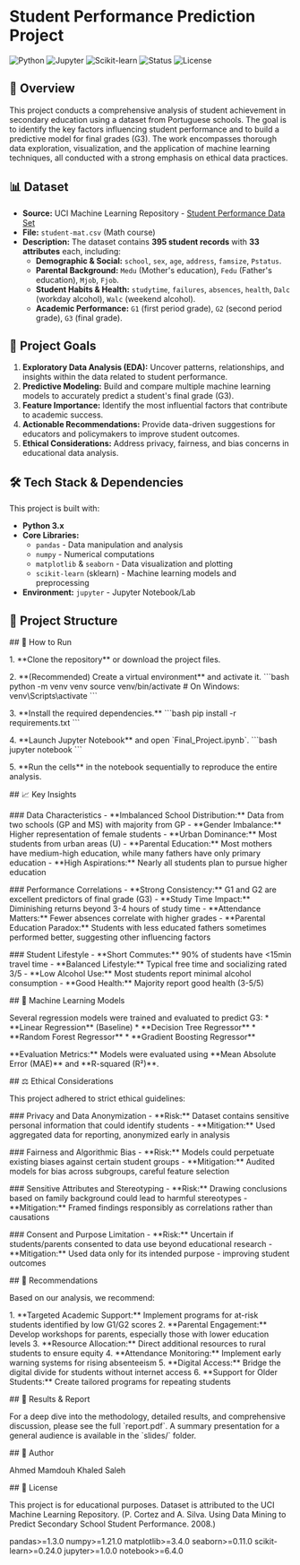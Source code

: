 # Student Performance Prediction Project

![Python](https://img.shields.io/badge/Python-3.x-blue?logo=python)
![Jupyter](https://img.shields.io/badge/Jupyter-Notebook-orange?logo=jupyter)
![Scikit-learn](https://img.shields.io/badge/Scikit--learn-ML%20Library-green?logo=scikit-learn)
![Status](https://img.shields.io/badge/Status-Complete-success)
![License](https://img.shields.io/badge/License-MIT-yellow)

## 📖 Overview

This project conducts a comprehensive analysis of student achievement in secondary education using a dataset from Portuguese schools. The goal is to identify the key factors influencing student performance and to build a predictive model for final grades (G3). The work encompasses thorough data exploration, visualization, and the application of machine learning techniques, all conducted with a strong emphasis on ethical data practices.

## 📊 Dataset

*   **Source:** UCI Machine Learning Repository - [Student Performance Data Set](https://archive.ics.uci.edu/ml/datasets/Student+Performance)
*   **File:** `student-mat.csv` (Math course)
*   **Description:** The dataset contains **395 student records** with **33 attributes** each, including:
    *   **Demographic & Social:** `school`, `sex`, `age`, `address`, `famsize`, `Pstatus`.
    *   **Parental Background:** `Medu` (Mother's education), `Fedu` (Father's education), `Mjob`, `Fjob`.
    *   **Student Habits & Health:** `studytime`, `failures`, `absences`, `health`, `Dalc` (workday alcohol), `Walc` (weekend alcohol).
    *   **Academic Performance:** `G1` (first period grade), `G2` (second period grade), `G3` (final grade).

## 🎯 Project Goals

1.  **Exploratory Data Analysis (EDA):** Uncover patterns, relationships, and insights within the data related to student performance.
2.  **Predictive Modeling:** Build and compare multiple machine learning models to accurately predict a student's final grade (G3).
3.  **Feature Importance:** Identify the most influential factors that contribute to academic success.
4.  **Actionable Recommendations:** Provide data-driven suggestions for educators and policymakers to improve student outcomes.
5.  **Ethical Considerations:** Address privacy, fairness, and bias concerns in educational data analysis.

## 🛠️ Tech Stack & Dependencies

This project is built with:
*   **Python 3.x**
*   **Core Libraries:**
    *   `pandas` - Data manipulation and analysis
    *   `numpy` - Numerical computations
    *   `matplotlib` & `seaborn` - Data visualization and plotting
    *   `scikit-learn` (sklearn) - Machine learning models and preprocessing
*   **Environment:** `jupyter` - Jupyter Notebook/Lab

## 📁 Project Structure
\## 🚀 How to Run

1\. \*\*Clone the repository\*\* or download the project files.

2\. \*\*(Recommended) Create a virtual environment\*\* and activate it.
\`\`\`bash python -m venv venv source venv/bin/activate \# On Windows:
venv\\Scripts\\activate \`\`\`

3\. \*\*Install the required dependencies.\*\* \`\`\`bash pip install -r
requirements.txt \`\`\`

4\. \*\*Launch Jupyter Notebook\*\* and open \`Final_Project.ipynb\`.
\`\`\`bash jupyter notebook \`\`\`

5\. \*\*Run the cells\*\* in the notebook sequentially to reproduce the
entire analysis.

\## 📈 Key Insights

\### Data Characteristics - \*\*Imbalanced School Distribution:\*\* Data
from two schools (GP and MS) with majority from GP - \*\*Gender
Imbalance:\*\* Higher representation of female students - \*\*Urban
Dominance:\*\* Most students from urban areas (U) - \*\*Parental
Education:\*\* Most mothers have medium-high education, while many
fathers have only primary education - \*\*High Aspirations:\*\* Nearly
all students plan to pursue higher education

\### Performance Correlations - \*\*Strong Consistency:\*\* G1 and G2
are excellent predictors of final grade (G3) - \*\*Study Time
Impact:\*\* Diminishing returns beyond 3-4 hours of study time -
\*\*Attendance Matters:\*\* Fewer absences correlate with higher
grades - \*\*Parental Education Paradox:\*\* Students with less educated
fathers sometimes performed better, suggesting other influencing factors

\### Student Lifestyle - \*\*Short Commutes:\*\* 90% of students have
\<15min travel time - \*\*Balanced Lifestyle:\*\* Typical free time and
socializing rated 3/5 - \*\*Low Alcohol Use:\*\* Most students report
minimal alcohol consumption - \*\*Good Health:\*\* Majority report good
health (3-5/5)

\## 🤖 Machine Learning Models

Several regression models were trained and evaluated to predict G3: \*
\*\*Linear Regression\*\* (Baseline) \* \*\*Decision Tree Regressor\*\*
\* \*\*Random Forest Regressor\*\* \* \*\*Gradient Boosting
Regressor\*\*

\*\*Evaluation Metrics:\*\* Models were evaluated using \*\*Mean
Absolute Error (MAE)\*\* and \*\*R-squared (R²)\*\*.

\## ⚖️ Ethical Considerations

This project adhered to strict ethical guidelines:

\### Privacy and Data Anonymization - \*\*Risk:\*\* Dataset contains
sensitive personal information that could identify students -
\*\*Mitigation:\*\* Used aggregated data for reporting, anonymized early
in analysis

\### Fairness and Algorithmic Bias - \*\*Risk:\*\* Models could
perpetuate existing biases against certain student groups -
\*\*Mitigation:\*\* Audited models for bias across subgroups, careful
feature selection

\### Sensitive Attributes and Stereotyping - \*\*Risk:\*\* Drawing
conclusions based on family background could lead to harmful
stereotypes - \*\*Mitigation:\*\* Framed findings responsibly as
correlations rather than causations

\### Consent and Purpose Limitation - \*\*Risk:\*\* Uncertain if
students/parents consented to data use beyond educational research -
\*\*Mitigation:\*\* Used data only for its intended purpose - improving
student outcomes

\## 🎯 Recommendations

Based on our analysis, we recommend:

1\. \*\*Targeted Academic Support:\*\* Implement programs for at-risk
students identified by low G1/G2 scores 2. \*\*Parental Engagement:\*\*
Develop workshops for parents, especially those with lower education
levels 3. \*\*Resource Allocation:\*\* Direct additional resources to
rural students to ensure equity 4. \*\*Attendance Monitoring:\*\*
Implement early warning systems for rising absenteeism 5. \*\*Digital
Access:\*\* Bridge the digital divide for students without internet
access 6. \*\*Support for Older Students:\*\* Create tailored programs
for repeating students

\## 📄 Results & Report

For a deep dive into the methodology, detailed results, and
comprehensive discussion, please see the full \`report.pdf\`. A summary
presentation for a general audience is available in the \`slides/\`
folder.

\## 👤 Author

Ahmed Mamdouh Khaled Saleh

\## 🔖 License

This project is for educational purposes. Dataset is attributed to the
UCI Machine Learning Repository. (P. Cortez and A. Silva. Using Data
Mining to Predict Secondary School Student Performance. 2008.)


pandas\>=1.3.0 numpy\>=1.21.0 matplotlib\>=3.4.0 seaborn\>=0.11.0
scikit-learn\>=0.24.0 jupyter\>=1.0.0 notebook\>=6.4.0
